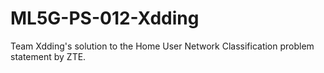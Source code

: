 # ML5G-PS-012-Xdding
Team Xdding's solution to the Home User Network Classification problem statement by ZTE.
